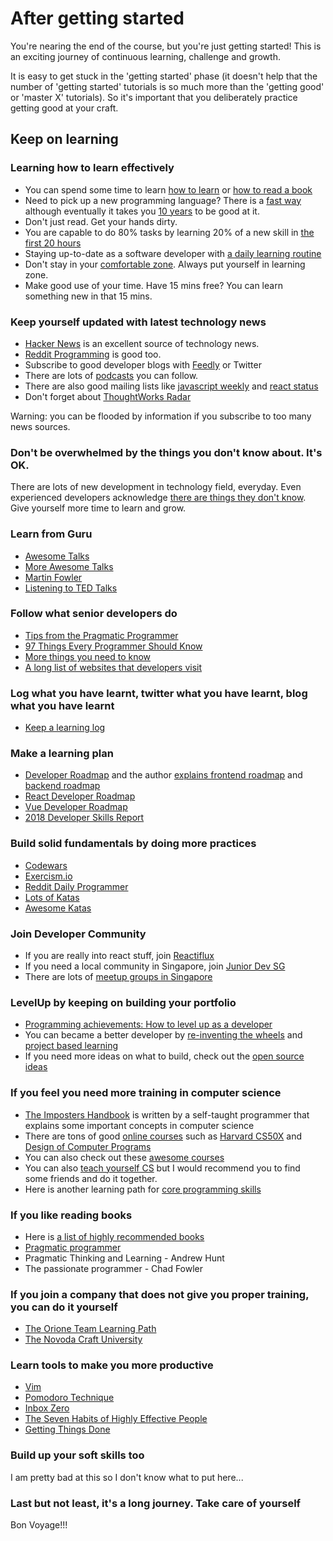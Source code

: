 # After getting started

You're nearing the end of the course, but you're just getting started! This is an exciting journey of continuous learning, challenge and growth.

It is easy to get stuck in the 'getting started' phase \(it doesn't help that the number of 'getting started' tutorials is so much more than the 'getting good' or 'master X' tutorials\). So it's important that you deliberately practice getting good at your craft.

## Keep on learning

### Learning how to learn effectively

* You can spend some time to learn [how to learn](https://www.coursera.org/learn/learning-how-to-learn) or [how to read a book](https://www.amazon.com/How-Read-Book-Classic-Intelligent/dp/0671212095)
* Need to pick up a new programming language? There is a [fast way](http://www.flyingmachinestudios.com/programming/learn-programming-languages-efficiently/) although eventually it takes you [10 years](http://norvig.com/21-days.html) to be good at it.
* Don't just read. Get your hands dirty.
* You are capable to do 80% tasks by learning 20% of a new skill in [the first 20 hours](https://first20hours.com/)
* Staying up-to-date as a software developer with [a daily learning routine](https://trevordmiller.com/blog/learning-routine)
* Don't stay in your [comfortable zone](https://en.wikipedia.org/wiki/Comfort_zone). Always put yourself in learning zone.
* Make good use of your time. Have 15 mins free? You can learn something new in that 15 mins.

### Keep yourself updated with latest technology news

* [Hacker News](https://news.ycombinator.com/) is an excellent source of technology news.
* [Reddit Programming](https://www.reddit.com/r/programming/) is good too.
* Subscribe to good developer blogs with [Feedly](https://feedly.com/) or Twitter
* There are lots of [podcasts](https://simpleprogrammer.com/ultimate-list-developer-podcasts/) you can follow.
* There are also good mailing lists like [javascript weekly](https://javascriptweekly.com/) and [react status](https://react.statuscode.com/)
* Don't forget about [ThoughtWorks Radar](https://www.thoughtworks.com/radar)

Warning: you can be flooded by information if you subscribe to too many news sources.

### Don't be overwhelmed by the things you don't know about. It's OK.

There are lots of new development in technology field, everyday. Even experienced developers acknowledge [there are things they don't know](https://overreacted.io/things-i-dont-know-as-of-2018/). Give yourself more time to learn and grow.

### Learn from Guru

* [Awesome Talks](https://awesometalks.party/)
* [More Awesome Talks](https://github.com/JanVanRyswyck/awesome-talks)
* [Martin Fowler](https://martinfowler.com/bliki/)
* [Listening to TED Talks](https://www.ted.com/)

### Follow what senior developers do

* [Tips from the Pragmatic Programmer](https://pragprog.com/the-pragmatic-programmer/extracts/tips)
* [97 Things Every Programmer Should Know](https://legacy.gitbook.com/book/97-things-every-x-should-know/97-things-every-programmer-should-know/details)
* [More things you need to know](https://github.com/mtdvio/every-programmer-should-know)
* [A long list of websites that developers visit](https://github.com/sdmg15/Best-websites-a-programmer-should-visit)

### Log what you have learnt, twitter what you have learnt, blog what you have learnt

* [Keep a learning log](https://github.com/jbranchaud/til)

### Make a learning plan

* [Developer Roadmap](https://github.com/kamranahmedse/developer-roadmap) and the author [explains frontend roadmap](https://medium.com/tech-tajawal/modern-frontend-developer-in-2018-4c2072fa2b9c) and [backend roadmap](https://medium.com/tech-tajawal/modern-backend-developer-in-2018-6b3f7b5f8b9)
* [React Developer Roadmap](https://github.com/adam-golab/react-developer-roadmap)
* [Vue Developer Roadmap](https://flaviocopes.com/vue-developer-roadmap/)
* [2018 Developer Skills Report](https://research.hac*errank.com/developer-skills/2018/)

### Build solid fundamentals by doing more practices

* [Codewars](https://www.codewars.com/)
* [Exercism.io](https://exercism.io/)
* [Reddit Daily Programmer](https://www.reddit.com/r/dailyprogrammer/)
* [Lots of Katas](http://kata-log.rocks/)
* [Awesome Katas](https://github.com/gamontal/awesome-katas)

### Join Developer Community

* If you are really into react stuff, join [Reactiflux](https://www.reactiflux.com/)
* If you need a local community in Singapore, join [Junior Dev SG](https://www.meetup.com/Junior-Developers-Singapore/)
* There are lots of [meetup groups in Singapore](https://www.meetup.com/)

### LevelUp by keeping on building your portfolio

* [Programming achievements: How to level up as a developer](http://jasonrudolph.com/blog/2011/08/09/programming-achievements-how-to-level-up-as-a-developer/)
* You can became a better developer by [re-inventing the wheels](https://github.com/danistefanovic/build-your-own-x) and [project based learning](https://github.com/tuvtran/project-based-learning)
* If you need more ideas on what to build, check out the [open source ideas](https://github.com/open-source-ideas/open-source-ideas)

### If you feel you need more training in computer science

* [The Imposters Handbook](https://bigmachine.io/products/the-imposters-handbook/) is written by a self-taught programmer that explains some important concepts in computer science
* There are tons of good [online courses](https://www.class-central.com/) such as [Harvard CS50X](https://www.edx.org/course/cs50s-introduction-computer-science-harvardx-cs50x) and [Design of Computer Programs](https://www.udacity.com/course/design-of-computer-programs--cs212)
* You can also check out these [awesome courses](https://github.com/prakhar1989/awesome-courses)
* You can also [teach yourself CS](https://teachyourselfcs.com/) but I would recommend you to find some friends and do it together.
* Here is another learning path for [core programming skills](https://github.com/ossu/computer-science#core-cs)

### If you like reading books

* Here is [a list of highly recommended books](http://www.communitypicks.com/)
* [Pragmatic programmer](https://pragprog.com/the-pragmatic-programmer/extracts/tips)
* Pragmatic Thinking and Learning - Andrew Hunt
* The passionate programmer - Chad Fowler

### If you join a company that does not give you proper training, you can do it yourself

* [The Orione Team Learning Path](https://github.com/xpeppers/starway-to-orione)
* [The Novoda Craft University](https://blog.novoda.com/ncu-part-2-the-teaching/)

### Learn tools to make you more productive

* [Vim](https://vimawesome.com/)
* [Pomodoro Technique](https://en.wikipedia.org/wiki/Pomodoro_Technique)
* [Inbox Zero](https://flow-e.com/inbox-zero/gmail/)
* [The Seven Habits of Highly Effective People](https://www.franklincovey.com/the-7-habits.html)
* [Getting Things Done](https://gettingthingsdone.com/)

### Build up your soft skills too

I am pretty bad at this so I don't know what to put here...

### Last but not least, it's a long journey. Take care of yourself

Bon Voyage!!!
